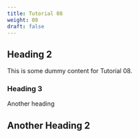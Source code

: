 ```yaml
---
title: Tutorial 08
weight: 08
draft: false
---
```


## Heading 2

This is some dummy content for Tutorial 08.

### Heading 3

Another heading

## Another Heading 2


